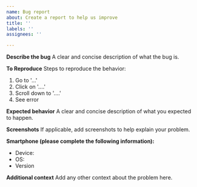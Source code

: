 ```yaml
---	
name: Bug report	
about: Create a report to help us improve	
title: ''	
labels: ''	
assignees: ''	

---	
```


**Describe the bug**
A clear and concise description of what the bug is.

**To Reproduce**
Steps to reproduce the behavior:
1. Go to '...'
2. Click on '....'
3. Scroll down to '....'
4. See error

**Expected behavior**
A clear and concise description of what you expected to happen.

**Screenshots**
If applicable, add screenshots to help explain your problem.

**Smartphone (please complete the following information):**
 - Device: 
 - OS: 
 - Version

**Additional context**
Add any other context about the problem here.
